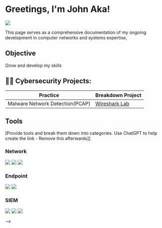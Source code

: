 # Greetings, I'm John Aka! 
<a href="https://www.linkedin.com/in/john-aka-b7b62a84/"><img src="https://img.shields.io/badge/-LinkedIn-0072b1?&style=for-the-badge&logo=linkedin&logoColor=white" /></a>


This page serves as a comprehensive documentation of my ongoing development in computer networks and systems expertise, 

## Objective

Grow and develop my skills
  
<h2>👨‍💻 Cybersecurity Projects:</h2>

| Practice                                      | Breakdown Project         |
|-----------------------------------------------|----------------------------|
| Malware Network Detection(PCAP)               | <a href="https://github.com/jakastory/Malicious-Activity-Analysis-">Wireshark Lab</a>|

## Tools
[Provide tools and break them down into categories. Use ChatGPT to help create the link - Remove this afterwards]]

### Network
<div>
    <img src="https://img.shields.io/badge/-Wireshark-1679A7?&style=for-the-badge&logo=Wireshark&logoColor=white" />
    <img src="https://img.shields.io/badge/-Suricata-EF3B2D?&style=for-the-badge&logo=Suricata&logoColor=white" />
    <img src="https://img.shields.io/badge/-Zeek-777BB4?&style=for-the-badge&logo=Zeek&logoColor=white" />
</div>

### Endpoint
<div>
    <img src="https://img.shields.io/badge/-Microsoft_Defender_for_Endpoint-00A4EF?&style=for-the-badge&logo=Microsoft&logoColor=white" />
    <img src="https://img.shields.io/badge/-Velociraptor-4B275F?&style=for-the-badge&logo=Velociraptor&logoColor=white" />
</div>

### SIEM
<div>
    <img src="https://img.shields.io/badge/-Microsoft_Sentinel-0078D4?&style=for-the-badge&logo=Microsoft&logoColor=white" />
    <img src="https://img.shields.io/badge/-Splunk-000000?&style=for-the-badge&logo=Splunk&logoColor=white" />
    <img src="https://img.shields.io/badge/-Elastic-005571?&style=for-the-badge&logo=Elastic&logoColor=white" />
</div>

-->
